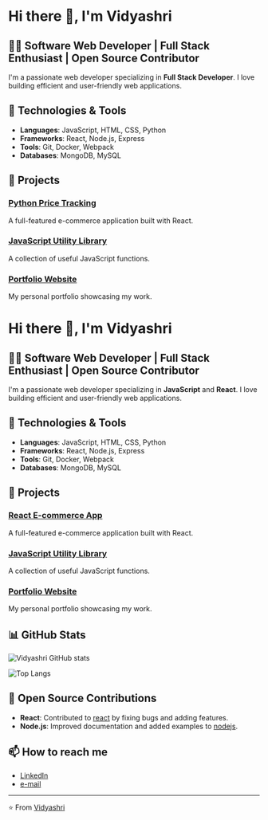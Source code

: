 # Hi there 👋, I'm Vidyashri

## 👨‍💻 Software Web Developer | Full Stack Enthusiast | Open Source Contributor

I'm a passionate web developer specializing in **Full Stack Developer**. I love building efficient and user-friendly web applications.

## 🔧 Technologies & Tools
- **Languages**: JavaScript, HTML, CSS, Python
- **Frameworks**: React, Node.js, Express
- **Tools**: Git, Docker, Webpack
- **Databases**: MongoDB, MySQL

## 🚀 Projects

### [Python Price Tracking](https://github.com/vidyashri123/Capstone-Project)
A full-featured e-commerce application built with React.

### [JavaScript Utility Library](https://github.com/vidyashri123/Task-Manager-App)
A collection of useful JavaScript functions.

### [Portfolio Website](https://github.com/vidyashri123/My-Portfolio)
My personal portfolio showcasing my work.


# Hi there 👋, I'm Vidyashri

## 👨‍💻 Software Web Developer | Full Stack Enthusiast | Open Source Contributor

I'm a passionate web developer specializing in **JavaScript** and **React**. I love building efficient and user-friendly web applications.




## 🔧 Technologies & Tools
- **Languages**: JavaScript, HTML, CSS, Python
- **Frameworks**: React, Node.js, Express
- **Tools**: Git, Docker, Webpack
- **Databases**: MongoDB, MySQL

## 🚀 Projects

### [React E-commerce App](https://github.com/vidyashri123/react-ecommerce-app)
A full-featured e-commerce application built with React.

### [JavaScript Utility Library](https://github.com/vidyashri123/js-utility-library)
A collection of useful JavaScript functions.

### [Portfolio Website](https://github.com/vidyashri123/portfolio)
My personal portfolio showcasing my work.

## 📊 GitHub Stats

![Vidyashri GitHub stats](https://github-readme-stats.vercel.app/api?username=vidyashri&show_icons=true&theme=dracula)

![Top Langs](https://github-readme-stats.vercel.app/api/top-langs/?username=vidyashri&layout=compact&theme=dracula)

## 🌟 Open Source Contributions

- **React**: Contributed to [react](https://github.com/facebook/react) by fixing bugs and adding features.
- **Node.js**: Improved documentation and added examples to [nodejs](https://github.com/nodejs/node).

## 📫 How to reach me

- [LinkedIn](https://www.linkedin.com/in/vidyashri-m-858a77250/)
- [e-mail](vidyamgowda8762@gmail.com)

---
⭐️ From [Vidyashri](https://github.com/vidyashri123)

